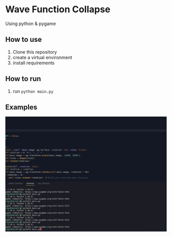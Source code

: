 # Wave Function Collapse
Using python & pygame

## How to use
1. Clone this repository
2. create a virtual environment
3. install requirements

## How to run
1. run `python main.py`

## Examples
![example1](./examples/wfc.gif)
